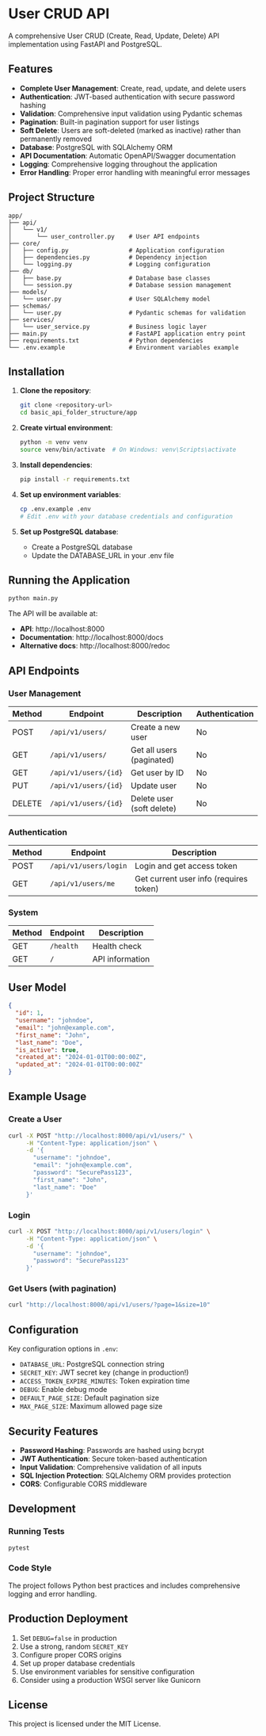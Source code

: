 # User CRUD API

A comprehensive User CRUD (Create, Read, Update, Delete) API implementation using FastAPI and PostgreSQL.

## Features

- **Complete User Management**: Create, read, update, and delete users
- **Authentication**: JWT-based authentication with secure password hashing
- **Validation**: Comprehensive input validation using Pydantic schemas
- **Pagination**: Built-in pagination support for user listings
- **Soft Delete**: Users are soft-deleted (marked as inactive) rather than permanently removed
- **Database**: PostgreSQL with SQLAlchemy ORM
- **API Documentation**: Automatic OpenAPI/Swagger documentation
- **Logging**: Comprehensive logging throughout the application
- **Error Handling**: Proper error handling with meaningful error messages

## Project Structure

```
app/
├── api/
│   └── v1/
│       └── user_controller.py    # User API endpoints
├── core/
│   ├── config.py                 # Application configuration
│   ├── dependencies.py           # Dependency injection
│   └── logging.py                # Logging configuration
├── db/
│   ├── base.py                   # Database base classes
│   └── session.py                # Database session management
├── models/
│   └── user.py                   # User SQLAlchemy model
├── schemas/
│   └── user.py                   # Pydantic schemas for validation
├── services/
│   └── user_service.py           # Business logic layer
├── main.py                       # FastAPI application entry point
├── requirements.txt              # Python dependencies
└── .env.example                  # Environment variables example
```

## Installation

1. **Clone the repository**:
   ```bash
   git clone <repository-url>
   cd basic_api_folder_structure/app
   ```

2. **Create virtual environment**:
   ```bash
   python -m venv venv
   source venv/bin/activate  # On Windows: venv\Scripts\activate
   ```

3. **Install dependencies**:
   ```bash
   pip install -r requirements.txt
   ```

4. **Set up environment variables**:
   ```bash
   cp .env.example .env
   # Edit .env with your database credentials and configuration
   ```

5. **Set up PostgreSQL database**:
   - Create a PostgreSQL database
   - Update the DATABASE_URL in your .env file

## Running the Application

```bash
python main.py
```

The API will be available at:
- **API**: http://localhost:8000
- **Documentation**: http://localhost:8000/docs
- **Alternative docs**: http://localhost:8000/redoc

## API Endpoints

### User Management

| Method | Endpoint | Description | Authentication |
|--------|----------|-------------|----------------|
| POST | `/api/v1/users/` | Create a new user | No |
| GET | `/api/v1/users/` | Get all users (paginated) | No |
| GET | `/api/v1/users/{id}` | Get user by ID | No |
| PUT | `/api/v1/users/{id}` | Update user | No |
| DELETE | `/api/v1/users/{id}` | Delete user (soft delete) | No |

### Authentication

| Method | Endpoint | Description |
|--------|----------|-------------|
| POST | `/api/v1/users/login` | Login and get access token |
| GET | `/api/v1/users/me` | Get current user info (requires token) |

### System

| Method | Endpoint | Description |
|--------|----------|-------------|
| GET | `/health` | Health check |
| GET | `/` | API information |

## User Model

```json
{
  "id": 1,
  "username": "johndoe",
  "email": "john@example.com",
  "first_name": "John",
  "last_name": "Doe",
  "is_active": true,
  "created_at": "2024-01-01T00:00:00Z",
  "updated_at": "2024-01-01T00:00:00Z"
}
```

## Example Usage

### Create a User
```bash
curl -X POST "http://localhost:8000/api/v1/users/" \
     -H "Content-Type: application/json" \
     -d '{
       "username": "johndoe",
       "email": "john@example.com",
       "password": "SecurePass123",
       "first_name": "John",
       "last_name": "Doe"
     }'
```

### Login
```bash
curl -X POST "http://localhost:8000/api/v1/users/login" \
     -H "Content-Type: application/json" \
     -d '{
       "username": "johndoe",
       "password": "SecurePass123"
     }'
```

### Get Users (with pagination)
```bash
curl "http://localhost:8000/api/v1/users/?page=1&size=10"
```

## Configuration

Key configuration options in `.env`:

- `DATABASE_URL`: PostgreSQL connection string
- `SECRET_KEY`: JWT secret key (change in production!)
- `ACCESS_TOKEN_EXPIRE_MINUTES`: Token expiration time
- `DEBUG`: Enable debug mode
- `DEFAULT_PAGE_SIZE`: Default pagination size
- `MAX_PAGE_SIZE`: Maximum allowed page size

## Security Features

- **Password Hashing**: Passwords are hashed using bcrypt
- **JWT Authentication**: Secure token-based authentication
- **Input Validation**: Comprehensive validation of all inputs
- **SQL Injection Protection**: SQLAlchemy ORM provides protection
- **CORS**: Configurable CORS middleware

## Development

### Running Tests
```bash
pytest
```

### Code Style
The project follows Python best practices and includes comprehensive logging and error handling.

## Production Deployment

1. Set `DEBUG=false` in production
2. Use a strong, random `SECRET_KEY`
3. Configure proper CORS origins
4. Set up proper database credentials
5. Use environment variables for sensitive configuration
6. Consider using a production WSGI server like Gunicorn

## License

This project is licensed under the MIT License.
